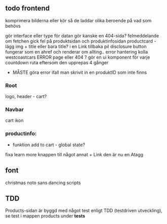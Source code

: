 ## todo frontend
komprimera bilderna eller kör så de laddar olika beroende på vad som behövs

gör interface eller type för datan
gör kanske en 404-sida?
felmeddelande om fetchen gick fel på produktsidan och produktinfosidan
productcard - lägg img + title eller bara title? i en Link
tillbaka pil
disclosure button fungerar som en ahref och renderar om allting..
error hantering kolla westcoastcars
ERROR page eller 404 ?
gör en ui komponent för varje countdown ruta eftersom den upprepas 4 gånger
- MÅSTE göra error ifall man skrivit in en produktID som inte finns

### Root
logo, header - cart?
### Navbar 
cart ikon

### productinfo:
- funktion add to cart - global state? 

fixa learn more knappen till något annat  + Link den är nu en Atagg

## font
christmas
noto sans
dancing scripts


## TDD
Products-sidan är byggd med något test enligt TDD (testdriven utveckling), se test i mappen products under __tests__
